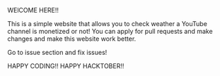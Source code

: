 WElCOME HERE!!

This is a simple website that allows you to check weather a YouTube channel is monetized or not!
You can apply for pull requests and make changes and make this website work better.

Go to issue section and fix issues!

HAPPY CODING!!
HAPPY HACKTOBER!!